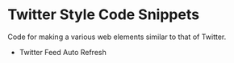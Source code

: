 # Twitter Style Code Snippets

<p>
  Code for making a various web elements similar to that of Twitter.
</p>

<ul>
  <li>Twitter Feed Auto Refresh</li>
</ul>
